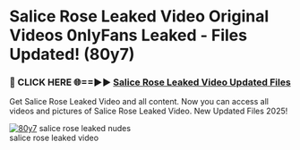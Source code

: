 # Salice Rose Leaked Video Original Videos 0nlyFans Leaked - Files Updated! (80y7)

<h3>🔴 CLICK HERE 🌐==►► <a href="https://tinyurl.com/2jnfzry5" rel="nofollow">Salice Rose Leaked Video Updated Files</a></h3>

Get Salice Rose Leaked Video and all content. Now you can access all videos and pictures of Salice Rose Leaked Video. New Updated Files 2025!

[![80y7](https://i.imgur.com/GyGTBgg.gif)](https://tinyurl.com/2jnfzry5)
salice rose leaked nudes<br>
salice rose leaked video